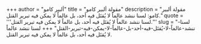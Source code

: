 +++
author = "ألبير كامو"
title = "مقولة ألبير كامو"
description = "مقولة ألبير كامو: لسنا ننشد عالماً لا يُقتَل فيه أحد، بل عالماً لا يمكن فيه تبرير القتل."
quote = '''لسنا ننشد عالماً لا يُقتَل فيه أحد، بل عالماً لا يمكن فيه تبرير القتل.'''
slug = "لسنا-ننشد-عالماً-لا-يُقتَل-فيه-أحد-بل-عالماً-لا-يمكن-فيه-تبرير-القتل"
+++
لسنا ننشد عالماً لا يُقتَل فيه أحد، بل عالماً لا يمكن فيه تبرير القتل.
